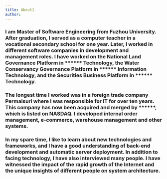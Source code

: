 ```yaml
---
title: About1
author:  
---
```


 

### I am Master of Software Engineering from Fuzhou University. After graduation, I served as a computer teacher in a vocational secondary school for one year. Later,  I worked in different software companies in development and management roles. I have worked on the National Land Governance Platform in ****** Technology, the Water Conservancy Governance Platform in ****** Information Technology, and the Securities Business Platform in ****** Technology. 

### The longest time I worked was in a foreign trade company Permaisuri where I was responsible for IT for over ten years. This company has now been acquired and merged by ******, which is listed on NASDAQ. I developed internal order management, e-commerce, warehouse management and other systems.

### In my spare time, I like to learn about new technologies and frameworks, and I have a good understanding of back-end development and automatic server deployment. In addition to facing technology, I have also interviewed many people. I have witnessed the impact of the rapid growth of the Internet and the unique insights of different people on system architecture.

